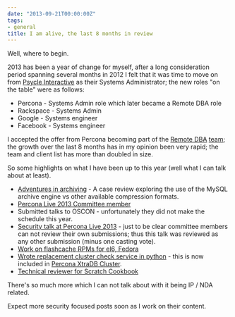 ```yaml
---
date: "2013-09-21T00:00:00Z"
tags:
- general
title: I am alive, the last 8 months in review
---
```


Well, where to begin.

2013 has been a year of change for myself, after a long consideration period spanning several months in 2012 I felt that it was time to move on from [Psycle Interactive](https://psycle.com) as their Systems Administrator; the new roles "on the table" were as follows:

* Percona   - Systems Admin role which later became a Remote DBA role
* Rackspace - Systems Admin
* Google    - Systems engineer
* Facebook  - Systems engineer

I accepted the  offer from Percona becoming part of the [Remote DBA](https://www.percona.com/products/mysql-remote-dba)  [team](https://www.percona.com/about-us/our-team); the growth over the last 8 months has in my opinion been very rapid; the team and client list has more than doubled in size.

So some highlights on what I have been up to this year (well what I can talk about at least).

* [Adventures in archiving](https://www.mysqlperformanceblog.com/2013/02/11/adventures-in-archiving/) - A case review exploring the use of the MySQL archive engine vs other available compression formats.
* [Percona Live 2013 Committee member](https://www.percona.com/live/london-2013/conference-committee)
* Submitted talks to OSCON - unfortunately they did not make the schedule this year.
* [Security talk at Percona Live 2013](https://www.percona.com/live/london-2013/sessions/security-and-why-you-need-review-yours) - just to be clear committee members can not review their own submissions; thus this talk was reviewed as any other submission (minus one casting vote).
* [Work on flashcache RPMs for el6, Fedora](https://github.com/percona/flashcache)
* [Wrote replacement cluster check service in python](https://github.com/Oneiroi/clustercheck) - this is now included in [Percona XtraDB Cluster](https://www.percona.com/software/percona-xtradb-cluster).
* [Technical reviewer for Scratch Cookbook](https://www.packtpub.com/scratch-programs-cookbook/book)

There's so much more which I can not talk about with it being IP / NDA related.

Expect more security focused posts soon as I work on their content.


